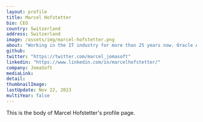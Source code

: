 ```yaml
---
layout: profile
title: Marcel Hofstetter
bio: CEO
country: Switzerland
address: Switzerland
image: /assets/img/marcel-hofstetter.png
about: "Working in the IT industry for more than 25 years now. Oracle ACE Director "Solaris"Specialised in Datacenter, Server, Solaris 11 and Virtualization technologies (LDoms, Zones) Developing and selling our Deployment and Management Product: Virtual Datacenter Cloud Framework (VDCF)."
github: 
twitter: "https://twitter.com/marcel_jomasoft"
linkedin: "https://www.linkedin.com/in/marcelhofstetter/"
company: JomaSoft
mediaLink:
detail: 
thumbnailImage:
lastUpdate: Nov 22, 2023 
multiYear: false
---
```


This is the body of Marcel Hofstetter's profile page.
